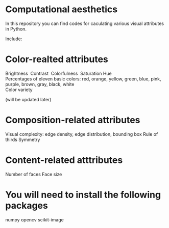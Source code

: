# Computational aesthetics

In this repository you can find codes for caculating various visual attributes in Python.

Include:

# Color-realted attributes
Brightness&nbsp;
Contrast&nbsp;
Colorfulness&nbsp;
Saturation
Hue<br/>
Percentages of eleven basic colors: red, orange, yellow, green, blue, pink, purple, brown, gray, black, white <br/>
Color variety<br/>

(will be updated later)
# Composition-related attributes
Visual complexity: edge density, edge distribution, bounding box
Rule of thirds
Symmetry

# Content-related atttributes
Number of faces
Face size

# You will need to install the following packages
numpy
opencv
scikit-image
